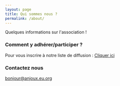 ```yaml
---
layout: page
title: Qui sommes nous ?
permalink: /about/
---
```


Quelques informations sur l'association !

### Comment y adhérer/participer ?

Pour vous inscrire à notre liste de diffusion : [Cliquer ici](http://eepurl.com/bpApx9)

### Contactez nous

[bonjour@anjoux.eu.org](mailto:bonjour@anjoux.eu.org)

